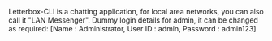Letterbox-CLI is a chatting application, for local area networks, you can also call it "LAN Messenger".
Dummy login details for admin, it can be changed as required:
[Name : Administrator,
User ID : admin,
Password : admin123]
